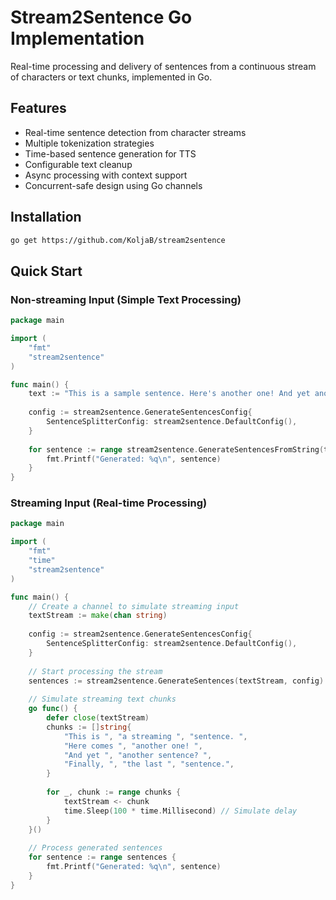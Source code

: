 # Stream2Sentence Go Implementation

Real-time processing and delivery of sentences from a continuous stream of characters or text chunks, implemented in Go.

## Features

- Real-time sentence detection from character streams
- Multiple tokenization strategies 
- Time-based sentence generation for TTS
- Configurable text cleanup
- Async processing with context support
- Concurrent-safe design using Go channels

## Installation

```bash
go get https://github.com/KoljaB/stream2sentence
```

## Quick Start

### Non-streaming Input (Simple Text Processing)

```go
package main

import (
    "fmt"
    "stream2sentence"
)

func main() {
    text := "This is a sample sentence. Here's another one! And yet another sentence? Finally, the last sentence."
    
    config := stream2sentence.GenerateSentencesConfig{
        SentenceSplitterConfig: stream2sentence.DefaultConfig(),
    }
    
    for sentence := range stream2sentence.GenerateSentencesFromString(text, config) {
        fmt.Printf("Generated: %q\n", sentence)
    }
}
```

### Streaming Input (Real-time Processing)

```go
package main

import (
    "fmt"
    "time"
    "stream2sentence"
)

func main() {
    // Create a channel to simulate streaming input
    textStream := make(chan string)
    
    config := stream2sentence.GenerateSentencesConfig{
        SentenceSplitterConfig: stream2sentence.DefaultConfig(),
    }
    
    // Start processing the stream
    sentences := stream2sentence.GenerateSentences(textStream, config)
    
    // Simulate streaming text chunks
    go func() {
        defer close(textStream)
        chunks := []string{
            "This is ", "a streaming ", "sentence. ",
            "Here comes ", "another one! ",
            "And yet ", "another sentence? ",
            "Finally, ", "the last ", "sentence.",
        }
        
        for _, chunk := range chunks {
            textStream <- chunk
            time.Sleep(100 * time.Millisecond) // Simulate delay
        }
    }()
    
    // Process generated sentences
    for sentence := range sentences {
        fmt.Printf("Generated: %q\n", sentence)
    }
}
```